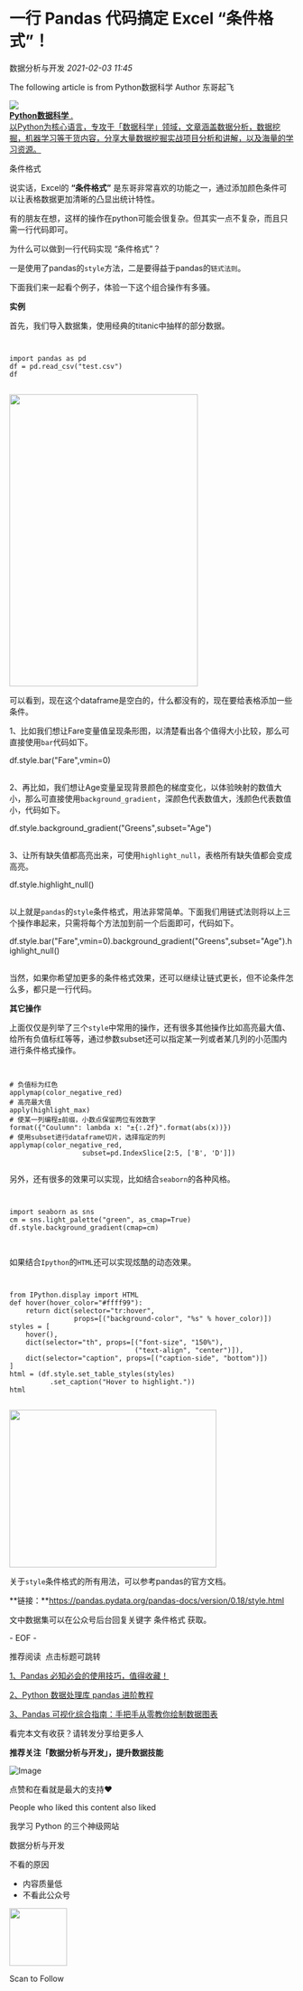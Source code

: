 # 一行 Pandas 代码搞定 Excel “条件格式”！

<a id="profileBt"></a><a id="js_name"></a>数据分析与开发 *2021-02-03 11:45*

The following article is from Python数据科学 Author 东哥起飞

<a id="copyright_info"></a>[![](../../../_resources/0_e533889b5f944e98a9a7b9e37a9532da.jpg)<br>**Python数据科学** .<br>以Python为核心语言，专攻于「数据科学」领域，文章涵盖数据分析，数据挖掘，机器学习等干货内容，分享大量数据挖掘实战项目分析和讲解，以及海量的学习资源。](#)

条件格式

说实话，Excel的 **“条件格式”** 是东哥非常喜欢的功能之一，通过添加颜色条件可以让表格数据更加清晰的凸显出统计特性。

有的朋友在想，这样的操作在python可能会很复杂。但其实一点不复杂，而且只需一行代码即可。

为什么可以做到一行代码实现 “条件格式”？

一是使用了pandas的`style`方法，二是要得益于pandas的`链式法则`。

下面我们来一起看个例子，体验一下这个组合操作有多骚。

**实例**

首先，我们导入数据集，使用经典的titanic中抽样的部分数据。

```


import pandas as pd
df = pd.read_csv("test.csv")
df


```

<img width="334" height="517" src="../../../_resources/640_wx_fmt_png_wxfrom_5_wx_lazy__ae57e9a28ac3461f9.png"/>

可以看到，现在这个dataframe是空白的，什么都没有的，现在要给表格添加一些条件。

1、比如我们想让Fare变量值呈现条形图，以清楚看出各个值得大小比较，那么可直接使用`bar`代码如下。

df.style.bar("Fare",vmin=0)

![Image](data:image/gif;base64,iVBORw0KGgoAAAANSUhEUgAAAAEAAAABCAYAAAAfFcSJAAAADUlEQVQImWNgYGBgAAAABQABh6FO1AAAAABJRU5ErkJggg==)

2、再比如，我们想让Age变量呈现背景颜色的梯度变化，以体验映射的数值大小，那么可直接使用`background_gradient`，深颜色代表数值大，浅颜色代表数值小，代码如下。

df.style.background_gradient("Greens",subset="Age")

![Image](data:image/gif;base64,iVBORw0KGgoAAAANSUhEUgAAAAEAAAABCAYAAAAfFcSJAAAADUlEQVQImWNgYGBgAAAABQABh6FO1AAAAABJRU5ErkJggg==)

3、让所有缺失值都高亮出来，可使用`highlight_null`，表格所有缺失值都会变成高亮。

df.style.highlight_null()

![Image](data:image/gif;base64,iVBORw0KGgoAAAANSUhEUgAAAAEAAAABCAYAAAAfFcSJAAAADUlEQVQImWNgYGBgAAAABQABh6FO1AAAAABJRU5ErkJggg==)

以上就是`pandas`的`style`条件格式，用法非常简单。下面我们用链式法则将以上三个操作串起来，只需将每个方法加到前一个后面即可，代码如下。

df.style.bar("Fare",vmin=0).background_gradient("Greens",subset="Age").highlight_null()

![Image](data:image/gif;base64,iVBORw0KGgoAAAANSUhEUgAAAAEAAAABCAYAAAAfFcSJAAAADUlEQVQImWNgYGBgAAAABQABh6FO1AAAAABJRU5ErkJggg==)

当然，如果你希望加更多的条件格式效果，还可以继续让链式更长，但不论条件怎么多，都只是一行代码。

**其它操作**

上面仅仅是列举了三个`style`中常用的操作，还有很多其他操作比如高亮最大值、给所有负值标红等等，通过参数subset还可以指定某一列或者某几列的小范围内进行条件格式操作。

```


# 负值标为红色
applymap(color_negative_red)
# 高亮最大值
apply(highlight_max)
# 使某一列编程±前缀，小数点保留两位有效数字
format({"Coulumn": lambda x: "±{:.2f}".format(abs(x))})
# 使用subset进行dataframe切片，选择指定的列
applymap(color_negative_red,
                  subset=pd.IndexSlice[2:5, ['B', 'D']])


```

另外，还有很多的效果可以实现，比如结合`seaborn`的各种风格。

```


import seaborn as sns
cm = sns.light_palette("green", as_cmap=True)
df.style.background_gradient(cmap=cm)


```

![Image](data:image/gif;base64,iVBORw0KGgoAAAANSUhEUgAAAAEAAAABCAYAAAAfFcSJAAAADUlEQVQImWNgYGBgAAAABQABh6FO1AAAAABJRU5ErkJggg==)

如果结合`Ipython`的`HTML`还可以实现炫酷的动态效果。

```


from IPython.display import HTML
def hover(hover_color="#ffff99"):
    return dict(selector="tr:hover",
                props=[("background-color", "%s" % hover_color)])
styles = [
    hover(),
    dict(selector="th", props=[("font-size", "150%"),
                               ("text-align", "center")]),
    dict(selector="caption", props=[("caption-side", "bottom")])
]
html = (df.style.set_table_styles(styles)
          .set_caption("Hover to highlight."))
html


```

<img width="367" height="279" src="../../../_resources/640_wx_fmt_gif_wxfrom_5_wx_lazy__ce495c35ddb241649.gif"/>

关于`style`条件格式的所有用法，可以参考pandas的官方文档。

**链接：**https://pandas.pydata.org/pandas-docs/version/0.18/style.html

文中数据集可以在公众号后台回复关键字 条件格式 获取。

\- EOF -

推荐阅读  点击标题可跳转

<ins>1、[Pandas 必知必会的使用技巧，值得收藏！](http://mp.weixin.qq.com/s?__biz=MzA5ODM5MDU3MA==&mid=2650869810&idx=2&sn=cea7c191f87235d091c30191eda28abc&chksm=8b67f777bc107e615e747b266937c032624708209d0339086d0edff9fe69fc843ee1aa696b4d&scene=21#wechat_redirect)</ins>

<ins>2、[Python 数据处理库 pandas 进阶教程](http://mp.weixin.qq.com/s?__biz=MzA5ODM5MDU3MA==&mid=2650863849&idx=1&sn=fa0f58c0dcc172e0bbdd449731d980f5&chksm=8b661facbc1196baa215166eb69db5e831e4b0f4885fefcc15c185401d2b033d6066b2baec46&scene=21#wechat_redirect)</ins>

<ins>3、[Pandas 可视化综合指南：手把手从零教你绘制数据图表](http://mp.weixin.qq.com/s?__biz=MzA5ODM5MDU3MA==&mid=2650865469&idx=1&sn=e6e6ea23a0c0e77586c0eb318e9ecee3&chksm=8b661878bc11916e5eae2ca895ec54d711437d799023c5b9382589b8ddd0e0f8783f09975380&scene=21#wechat_redirect)</ins>

看完本文有收获？请转发分享给更多人

**推荐关注「数据分析与开发」，提升数据技能**

![Image](../../../_resources/640_wx_fmt_jpeg_wxfrom_5_wx_lazy_813c6d587c8f45caa.jpg)

点赞和在看就是最大的支持❤️

People who liked this content also liked

我学习 Python 的三个神级网站

数据分析与开发

不看的原因

- 内容质量低
- 不看此公众号

<img width="102" height="102" src="../../../_resources/qrcode_scene_10000004_size_102___7d46852b98b14dedb.bmp"/>

Scan to Follow